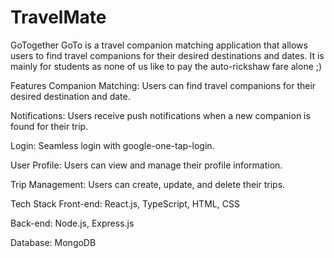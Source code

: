 # TravelMate
GoTogether
GoTo is a travel companion matching application that allows users to find travel companions for their desired destinations and dates. It is mainly for students as none of us like to pay the auto-rickshaw fare alone ;)

Features
Companion Matching: Users can find travel companions for their desired destination and date.

Notifications: Users receive push notifications when a new companion is found for their trip.

Login: Seamless login with google-one-tap-login.

User Profile: Users can view and manage their profile information.

Trip Management: Users can create, update, and delete their trips.

Tech Stack
Front-end: React.js, TypeScript, HTML, CSS

Back-end: Node.js, Express.js

Database: MongoDB
